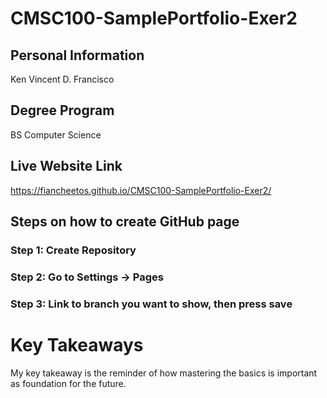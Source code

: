# CMSC100-SamplePortfolio-Exer2
## Personal Information
Ken Vincent D. Francisco
## Degree Program
BS Computer Science
## Live Website Link
https://fiancheetos.github.io/CMSC100-SamplePortfolio-Exer2/
## Steps on how to create GitHub page
### Step 1: Create Repository
### Step 2: Go to Settings -> Pages
### Step 3: Link to branch you want to show, then press save
# Key Takeaways
My key takeaway is the reminder of how mastering the basics is important as foundation for the future.